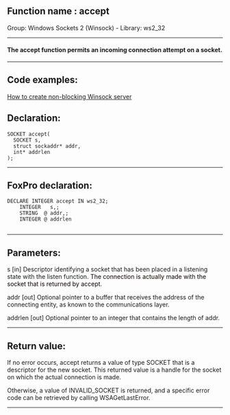
## Function name : accept
Group: Windows Sockets 2 (Winsock) - Library: ws2_32    
***  


#### The accept function permits an incoming connection attempt on a socket.
***  


## Code examples:
[How to create non-blocking Winsock server](../../samples/sample_412.md)  

## Declaration:
```foxpro  
SOCKET accept(
  SOCKET s,
  struct sockaddr* addr,
  int* addrlen
);  
```  
***  


## FoxPro declaration:
```foxpro  
DECLARE INTEGER accept IN ws2_32;
	INTEGER   s,;
	STRING  @ addr,;
	INTEGER @ addrlen
  
```  
***  


## Parameters:
s 
[in] Descriptor identifying a socket that has been placed in a listening state with the listen function. <font color=#0a0000>The connection is actually made with the socket that is returned by accept</font>. 

addr 
[out] Optional pointer to a buffer that receives the address of the connecting entity, as known to the communications layer.

addrlen 
[out] Optional pointer to an integer that contains the length of addr.   
***  


## Return value:
If no error occurs, accept returns a value of type SOCKET that is a descriptor for the new socket. This returned value is a handle for the socket on which the actual connection is made.

Otherwise, a value of INVALID_SOCKET is returned, and a specific error code can be retrieved by calling WSAGetLastError.
  
***  

